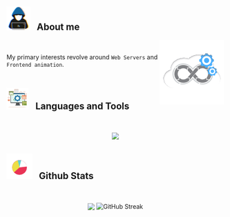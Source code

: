 ## <picture><img src = "./public/about_me.gif?raw=true" width = 55px style="margin-right: 10px;" ></picture> About me

<picture> <img align="right" src="./public/Right_Side.gif?raw=true" width = 150px></picture>

<br>

My primary interests revolve around `Web Servers` and `Frontend animation`.
<br> <br>

## <picture> <img src = "./public/tools.gif?raw=true" width = 50px style="margin-right: 12px;"> </picture> Languages and Tools

<br>

<p align="center">
  <a href="https://skillicons.dev">
    <img src="https://skillicons.dev/icons?i=go,docker,postgres,git,nextjs,js,ts,terraform,aws&perline=8" />
  </a>
</p>

## <picture> <img src = "./public/stats.gif?raw=true" width = 60px style="margin-right: 10px;"> </picture> Github Stats

<br>

<p align="center">

  <img src="https://github-readme-stats.vercel.app/api/top-langs/?username=JoNelson98&theme=transparent&hide_border=true&include_all_commits=true&count_private=true&layout=compact" align="center" />
  <img src="https://streak-stats.demolab.com?user=JoNelson98&theme=transparent&hide_border=true" alt="GitHub Streak" align="center" />
</p>
